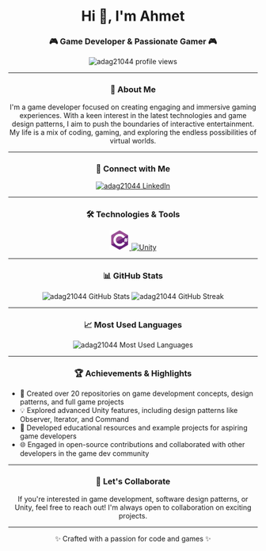 <h1 align="center">Hi 👋, I'm Ahmet</h1>
<h3 align="center">🎮 Game Developer & Passionate Gamer 🎮</h3>

<p align="center">
  <img src="https://komarev.com/ghpvc/?username=adag21044&label=Profile%20views&color=0e75b6&style=flat" alt="adag21044 profile views" />
</p>

---

<h3 align="center">🚀 About Me</h3>
<p align="center">
  I'm a game developer focused on creating engaging and immersive gaming experiences. With a keen interest in the latest technologies and game design patterns, I aim to push the boundaries of interactive entertainment. My life is a mix of coding, gaming, and exploring the endless possibilities of virtual worlds.
</p>

---

<h3 align="center">🔗 Connect with Me</h3>
<p align="center">
  <a href="https://linkedin.com/in/adag21044" target="_blank">
    <img src="https://raw.githubusercontent.com/rahuldkjain/github-profile-readme-generator/master/src/images/icons/Social/linked-in-alt.svg" alt="adag21044 LinkedIn" height="30" width="40" />
  </a>
</p>

---

<h3 align="center">🛠️ Technologies & Tools</h3>
<p align="center">
  <a href="https://www.w3schools.com/cs/" target="_blank" rel="noreferrer"> 
    <img src="https://raw.githubusercontent.com/devicons/devicon/master/icons/csharp/csharp-original.svg" alt="C#" width="40" height="40"/> 
  </a> 
  <a href="https://unity.com/" target="_blank" rel="noreferrer"> 
    <img src="https://www.vectorlogo.zone/logos/unity3d/unity3d-icon.svg" alt="Unity" width="40" height="40"/> 
  </a>
</p>

---

<h3 align="center">📊 GitHub Stats</h3>
<p align="center">
  <img src="https://github-readme-stats.vercel.app/api?username=adag21044&show_icons=true&theme=radical" alt="adag21044 GitHub Stats" />
  <img src="https://github-readme-streak-stats.herokuapp.com/?user=adag21044&theme=dark" alt="adag21044 GitHub Streak" />
</p>

---

<h3 align="center">📈 Most Used Languages</h3>
<p align="center">
  <img src="https://github-readme-stats.vercel.app/api/top-langs/?username=adag21044&layout=compact&theme=radical" alt="adag21044 Most Used Languages" />
</p>

---

<h3 align="center">🏆 Achievements & Highlights</h3>
<ul>
  <li>🎉 Created over 20 repositories on game development concepts, design patterns, and full game projects</li>
  <li>💡 Explored advanced Unity features, including design patterns like Observer, Iterator, and Command</li>
  <li>📘 Developed educational resources and example projects for aspiring game developers</li>
  <li>🌐 Engaged in open-source contributions and collaborated with other developers in the game dev community</li>
</ul>



---

<h3 align="center">💬 Let's Collaborate</h3>
<p align="center">
  If you're interested in game development, software design patterns, or Unity, feel free to reach out! I'm always open to collaboration on exciting projects.
</p>

---



<p align="center">✨ Crafted with a passion for code and games ✨</p>
